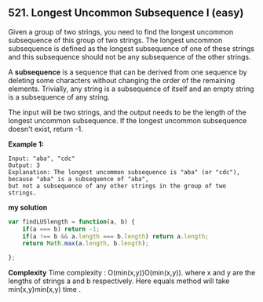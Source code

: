## 521. Longest Uncommon Subsequence I (easy)

Given a group of two strings, you need to find the longest uncommon subsequence of this group of two strings. The longest uncommon subsequence is defined as the longest subsequence of one of these strings and this subsequence should not be any subsequence of the other strings.

A __subsequence__ is a sequence that can be derived from one sequence by deleting some characters without changing the order of the remaining elements. Trivially, any string is a subsequence of itself and an empty string is a subsequence of any string.

The input will be two strings, and the output needs to be the length of the longest uncommon subsequence. If the longest uncommon subsequence doesn't exist, return -1.

__Example 1:__
```
Input: "aba", "cdc"
Output: 3
Explanation: The longest uncommon subsequence is "aba" (or "cdc"),
because "aba" is a subsequence of "aba",
but not a subsequence of any other strings in the group of two strings.
```

__my solution__
```JavaScript
var findLUSlength = function(a, b) {
    if(a === b) return -1;
    if(a !== b && a.length === b.length) return a.length;
    return Math.max(a.length, b.length);

};
```

__Complexity__
Time complexity : O(min(x,y))O(min(x,y)). where x and y are the lengths of strings a and b respectively. Here equals method will take min(x,y)min(x,y) time .
